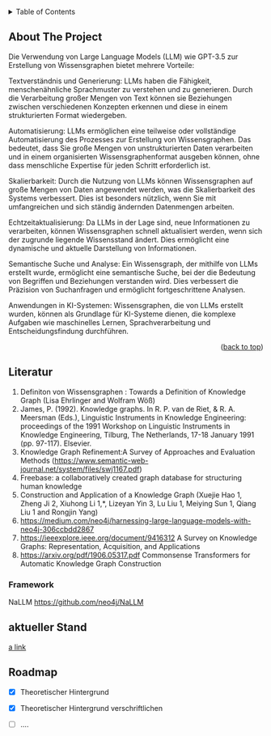 
<a name="readme-top"></a>




<!-- PROJECT LOGO 
<br />
<div align="center">

  <h3 align="center">Erstellung eines Wissensgraphen aus unstrukturierten Daten </h3>

  <p align="center">
    am Beispiel von Neo4j NaLLM Framework
    <br />
    <br />
    <br />
  </p>
</div> -->



<!-- TABLE OF CONTENTS -->
<details>
  <summary>Table of Contents</summary>
  <ol>
    <li>
      <a href="#about-the-project">Über das Projektt</a>
      <ul>
        <li><a href="#built-with">verwendete Technologien</a></li>
      </ul>
    </li>
    <li><a href="#usage">About the Project</a></li>
    <li><a href="#roadmap">Literatur</a></li>
    <li><a href="#contributing">Framework</a></li>
    <li><a href="#license">License</a></li>
    <li><a href="#contact">aktueller Stand</a></li>
    <li><a href="#acknowledgments">Roadmap</a></li>
  </ol>
</details>



<!-- Über das Proejkt -->
## About The Project

Die Verwendung von Large Language Models (LLM) wie GPT-3.5 zur Erstellung von Wissensgraphen bietet mehrere Vorteile:

Textverständnis und Generierung: LLMs haben die Fähigkeit, menschenähnliche Sprachmuster zu verstehen und zu generieren. Durch die Verarbeitung großer Mengen von Text können sie Beziehungen zwischen verschiedenen Konzepten erkennen und diese in einem strukturierten Format wiedergeben.

Automatisierung: LLMs ermöglichen eine teilweise oder vollständige Automatisierung des Prozesses zur Erstellung von Wissensgraphen. Das bedeutet, dass Sie große Mengen von unstrukturierten Daten verarbeiten und in einem organisierten Wissensgraphenformat ausgeben können, ohne dass menschliche Expertise für jeden Schritt erforderlich ist.

Skalierbarkeit: Durch die Nutzung von LLMs können Wissensgraphen auf große Mengen von Daten angewendet werden, was die Skalierbarkeit des Systems verbessert. Dies ist besonders nützlich, wenn Sie mit umfangreichen und sich ständig ändernden Datenmengen arbeiten.

Echtzeitaktualisierung: Da LLMs in der Lage sind, neue Informationen zu verarbeiten, können Wissensgraphen schnell aktualisiert werden, wenn sich der zugrunde liegende Wissensstand ändert. Dies ermöglicht eine dynamische und aktuelle Darstellung von Informationen.

Semantische Suche und Analyse: Ein Wissensgraph, der mithilfe von LLMs erstellt wurde, ermöglicht eine semantische Suche, bei der die Bedeutung von Begriffen und Beziehungen verstanden wird. Dies verbessert die Präzision von Suchanfragen und ermöglicht fortgeschrittene Analysen.

Anwendungen in KI-Systemen: Wissensgraphen, die von LLMs erstellt wurden, können als Grundlage für KI-Systeme dienen, die komplexe Aufgaben wie maschinelles Lernen, Sprachverarbeitung und Entscheidungsfindung durchführen.

<p align="right">(<a href="#readme-top">back to top</a>)</p>





<!-- Literatur -->
## Literatur

1. Definiton von Wissensgraphen : Towards a Definition of Knowledge Graph  (Lisa Ehrlinger and Wolfram Wöß)
2. James, P. (1992). Knowledge graphs. In R. P. van de Riet, & R. A. Meersman (Eds.), Linguistic Instruments in Knowledge Engineering: proceedings of the 1991 Workshop on Linguistic Instruments in Knowledge Engineering, Tilburg, The Netherlands, 17-18 January 1991 (pp. 97-117). Elsevier.
3. Knowledge Graph Refinement:A Survey of Approaches and Evaluation Methods (https://www.semantic-web-journal.net/system/files/swj1167.pdf)
4. Freebase: a collaboratively created graph database for structuring human knowledge
5. Construction and Application of a Knowledge Graph (Xuejie Hao 1, Zheng Ji 2, Xiuhong Li 1,*, Lizeyan Yin 3, Lu Liu 1, Meiying Sun 1, Qiang Liu 1 and Rongjin Yang)
6. https://medium.com/neo4j/harnessing-large-language-models-with-neo4j-306ccbdd2867
7. https://ieeexplore.ieee.org/document/9416312 A Survey on Knowledge Graphs: Representation, Acquisition, and Applications
8. https://arxiv.org/pdf/1906.05317.pdf  Commonsense Transformers
for Automatic Knowledge Graph Construction

### Framework

NaLLM https://github.com/neo4j/NaLLM




<!-- USAGE EXAMPLES -->
## aktueller Stand

[a link](https://github.com/HoudaElAbbassi/TextToKG/blob/main/out/thesis.pdf)


<!-- ROADMAP -->
## Roadmap

- [x] Theoretischer Hintergrund 
- [x] Theoretischer Hintergrund verschriftlichen
- [ ] ....





